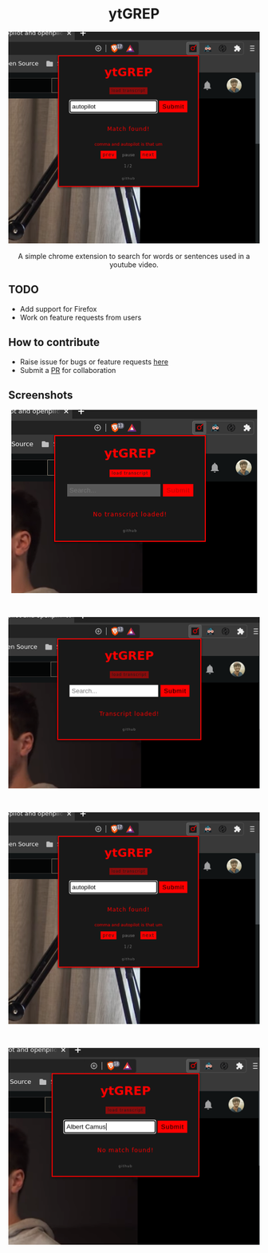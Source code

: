<h1 align="center">ytGREP</h1>

<p align="center">
  <img src="./src/assets/images/3.png" alt="ytGREP:Screenshot">
  <p align="center">A simple chrome extension to search for words or sentences used in a youtube video.<p>
</p>

## TODO

- Add support for Firefox
- Work on feature requests from users

## How to contribute

- Raise issue for bugs or feature requests [here](https://github.com/sr1jan/ytGREP/issues)
- Submit a [PR](https://github.com/sr1jan/ytGREP/pulls) for collaboration

## Screenshots

<p align="center">
  <img src="./src/assets/images/1.png" alt="ytGREP:Screenshot:notranscript">
</p>
<br>
<p align="center">
  <img src="./src/assets/images/2.png" alt="ytGREP:Screenshot:transcriptloaded">
</p>
<br>
<p align="center">
  <img src="./src/assets/images/3.png" alt="ytGREP:Screenshot:matchfound">
</p>
<br>
<p align="center">
  <img src="./src/assets/images/4.png" alt="ytGREP:Screenshot:nomatch">
</p>
<br>
